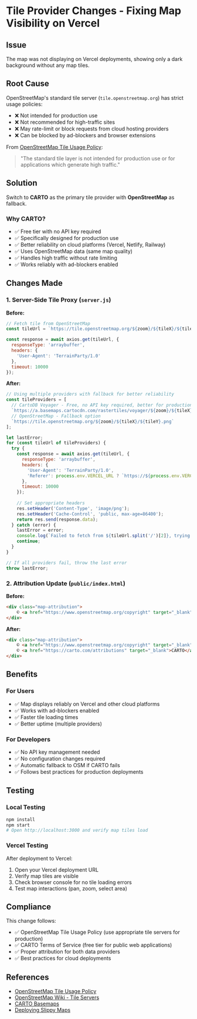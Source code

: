# Tile Provider Changes - Fixing Map Visibility on Vercel

## Issue
The map was not displaying on Vercel deployments, showing only a dark background without any map tiles.

## Root Cause
OpenStreetMap's standard tile server (`tile.openstreetmap.org`) has strict usage policies:
- ❌ Not intended for production use
- ❌ Not recommended for high-traffic sites
- ❌ May rate-limit or block requests from cloud hosting providers
- ❌ Can be blocked by ad-blockers and browser extensions

From [OpenStreetMap Tile Usage Policy](https://operations.osmfoundation.org/policies/tiles/):
> "The standard tile layer is not intended for production use or for applications which generate high traffic."

## Solution
Switch to **CARTO** as the primary tile provider with **OpenStreetMap** as fallback.

### Why CARTO?
- ✅ Free tier with no API key required
- ✅ Specifically designed for production use
- ✅ Better reliability on cloud platforms (Vercel, Netlify, Railway)
- ✅ Uses OpenStreetMap data (same map quality)
- ✅ Handles high traffic without rate limiting
- ✅ Works reliably with ad-blockers enabled

## Changes Made

### 1. Server-Side Tile Proxy (`server.js`)

**Before:**
```javascript
// Fetch tile from OpenStreetMap
const tileUrl = `https://tile.openstreetmap.org/${zoom}/${tileX}/${tileY}.png`;

const response = await axios.get(tileUrl, {
  responseType: 'arraybuffer',
  headers: {
    'User-Agent': 'TerrainParty/1.0'
  },
  timeout: 10000
});
```

**After:**
```javascript
// Using multiple providers with fallback for better reliability
const tileProviders = [
  // CartoDB Voyager - Free, no API key required, better for production
  `https://a.basemaps.cartocdn.com/rastertiles/voyager/${zoom}/${tileX}/${tileY}.png`,
  // OpenStreetMap - Fallback option
  `https://tile.openstreetmap.org/${zoom}/${tileX}/${tileY}.png`
];

let lastError;
for (const tileUrl of tileProviders) {
  try {
    const response = await axios.get(tileUrl, {
      responseType: 'arraybuffer',
      headers: {
        'User-Agent': 'TerrainParty/1.0',
        'Referer': process.env.VERCEL_URL ? `https://${process.env.VERCEL_URL}/` : 'https://terrainparty.vercel.app/'
      },
      timeout: 10000
    });
    
    // Set appropriate headers
    res.setHeader('Content-Type', 'image/png');
    res.setHeader('Cache-Control', 'public, max-age=86400');
    return res.send(response.data);
  } catch (error) {
    lastError = error;
    console.log(`Failed to fetch from ${tileUrl.split('/')[2]}, trying next provider...`);
    continue;
  }
}

// If all providers fail, throw the last error
throw lastError;
```

### 2. Attribution Update (`public/index.html`)

**Before:**
```html
<div class="map-attribution">
    © <a href="https://www.openstreetmap.org/copyright" target="_blank">OpenStreetMap</a> contributors
</div>
```

**After:**
```html
<div class="map-attribution">
    © <a href="https://www.openstreetmap.org/copyright" target="_blank">OpenStreetMap</a> contributors | 
    © <a href="https://carto.com/attributions" target="_blank">CARTO</a>
</div>
```

## Benefits

### For Users
- ✅ Map displays reliably on Vercel and other cloud platforms
- ✅ Works with ad-blockers enabled
- ✅ Faster tile loading times
- ✅ Better uptime (multiple providers)

### For Developers
- ✅ No API key management needed
- ✅ No configuration changes required
- ✅ Automatic fallback to OSM if CARTO fails
- ✅ Follows best practices for production deployments

## Testing

### Local Testing
```bash
npm install
npm start
# Open http://localhost:3000 and verify map tiles load
```

### Vercel Testing
After deployment to Vercel:
1. Open your Vercel deployment URL
2. Verify map tiles are visible
3. Check browser console for no tile loading errors
4. Test map interactions (pan, zoom, select area)

## Compliance

This change follows:
- ✅ OpenStreetMap Tile Usage Policy (use appropriate tile servers for production)
- ✅ CARTO Terms of Service (free tier for public web applications)
- ✅ Proper attribution for both data providers
- ✅ Best practices for cloud deployments

## References
- [OpenStreetMap Tile Usage Policy](https://operations.osmfoundation.org/policies/tiles/)
- [OpenStreetMap Wiki - Tile Servers](https://wiki.openstreetmap.org/wiki/Tile_servers)
- [CARTO Basemaps](https://carto.com/basemaps/)
- [Deploying Slippy Maps](https://wiki.openstreetmap.org/wiki/Deploying_your_own_Slippy_Map)
